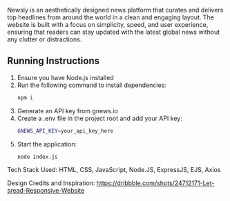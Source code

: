 Newsly is an aesthetically designed news platform that curates and delivers top headlines from around the world in a clean and engaging layout. The website is built with a focus on simplicity, speed, and user experience, ensuring that readers can stay updated with the latest global news without any clutter or distractions.

## Running Instructions

1) Ensure you have Node.js installed  
2) Run the following command to install dependencies:  
   ```sh
   npm i
3) Generate an API key from gnews.io
4) Create a .env file in the project root and add your API key:
   ```sh
   GNEWS_API_KEY=your_api_key_here
5) Start the application:
   ```sh
   node index.js

Tech Stack Used: HTML, CSS, JavaScript, Node.JS, ExpressJS, EJS, Axios

Design Credits and Inspiration: https://dribbble.com/shots/24712171-Let-sread-Responsive-Website
